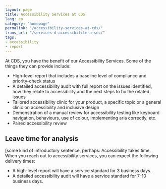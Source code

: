 ```yaml
---
layout: page
title: Accessibility Services at CDS
lang: en
category: "homepage"
permalink: "/accessibility-services-at-cds/"
trans_url: "/services-d-accessibilite-a-snc/"
tags:
- accessibility
- report
---
```


At CDS, you have the benefit of our Accessibility Services. Some of the things they can provide include:

- High-level report that includes a baseline level of compliance and priority-check status
- A detailed accessibility audit with full report on the issues identified, how they relate to accessibility and the next steps to fix the related issues
- Tailored accessibility clinic for your product, a specific topic or a general clinic on accessibility and inclusive design
- Demonstration of a manual review for accessibility testing like keyboard navigation, behaviours, use of colour, implementing aria correctly, etc.
- Paired accessibility review

## Leave time for analysis

[some kind of introductory sentence, perhaps: Accessibility takes time. When you reach out to accessibility services, you can expect the following delivery times:

- A high-level report will have a service standard for 3 business days.
- A detailed accessibility audit will have a service standard for 7-10 business days.